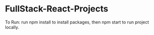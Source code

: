 # FullStack-React-Projects
To Run: run npm install to install packages, then npm start to run project locally. 
